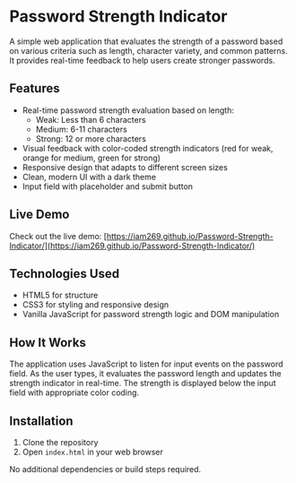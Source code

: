 # Password Strength Indicator

A simple web application that evaluates the strength of a password based on various criteria such as length, character variety, and common patterns. It provides real-time feedback to help users create stronger passwords.

## Features

- Real-time password strength evaluation based on length:
  - Weak: Less than 6 characters
  - Medium: 6-11 characters
  - Strong: 12 or more characters
- Visual feedback with color-coded strength indicators (red for weak, orange for medium, green for strong)
- Responsive design that adapts to different screen sizes
- Clean, modern UI with a dark theme
- Input field with placeholder and submit button

## Live Demo

Check out the live demo: [https://iam269.github.io/Password-Strength-Indicator/](https://iam269.github.io/Password-Strength-Indicator/)

## Technologies Used

- HTML5 for structure
- CSS3 for styling and responsive design
- Vanilla JavaScript for password strength logic and DOM manipulation

## How It Works

The application uses JavaScript to listen for input events on the password field. As the user types, it evaluates the password length and updates the strength indicator in real-time. The strength is displayed below the input field with appropriate color coding.

## Installation

1. Clone the repository
2. Open `index.html` in your web browser

No additional dependencies or build steps required.